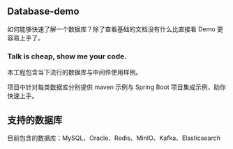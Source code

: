 ## Database-demo

如何能够快速了解一个数据库？除了查看基础的文档没有什么比直接看 Demo 更容易上手了。

### Talk is cheap, show me your code.

本工程包含当下流行的数据库与中间件使用样例。

项目中针对每类数据库分别提供 maven 示例与 Spring Boot 项目集成示例，助你快速上手。



## 支持的数据库

目前包含的数据库：MySQL、Oracle、Redis、MinIO、Kafka、Elasticsearch
